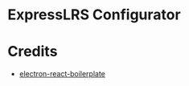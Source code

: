 # ExpressLRS Configurator

# Credits

- [electron-react-boilerplate](https://github.com/electron-react-boilerplate/electron-react-boilerplate)
